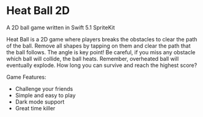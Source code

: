 # Heat Ball 2D
A 2D ball game written in Swift 5.1 SpriteKit

Heat Ball is a 2D game where players breaks the obstacles to clear the path of the ball. Remove all shapes by tapping on them and clear the path that the ball follows. The angle is key point! Be careful, if you miss any obstacle which ball will collide, the ball heats. Remember, overheated ball will eventually explode. How long you can survive and reach the highest score? 

Game Features:
- Challenge your friends
- Simple and easy to play
- Dark mode support
- Great time killer
